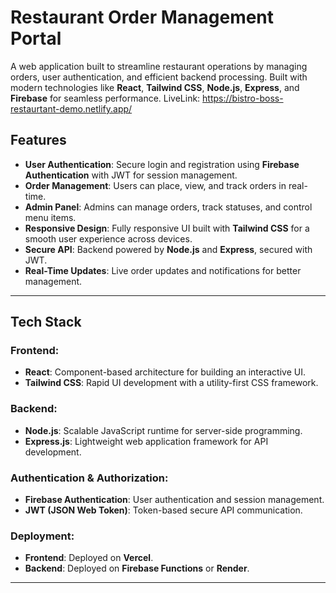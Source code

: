 # Restaurant Order Management Portal

A web application built to streamline restaurant operations by managing orders, user authentication, and efficient backend processing. Built with modern technologies like **React**, **Tailwind CSS**, **Node.js**, **Express**, and **Firebase** for seamless performance.
LiveLink: https://bistro-boss-restaurtant-demo.netlify.app/
## Features

- **User Authentication**: Secure login and registration using **Firebase Authentication** with JWT for session management.
- **Order Management**: Users can place, view, and track orders in real-time.
- **Admin Panel**: Admins can manage orders, track statuses, and control menu items.
- **Responsive Design**: Fully responsive UI built with **Tailwind CSS** for a smooth user experience across devices.
- **Secure API**: Backend powered by **Node.js** and **Express**, secured with JWT.
- **Real-Time Updates**: Live order updates and notifications for better management.

---

## Tech Stack

### Frontend:
- **React**: Component-based architecture for building an interactive UI.
- **Tailwind CSS**: Rapid UI development with a utility-first CSS framework.

### Backend:
- **Node.js**: Scalable JavaScript runtime for server-side programming.
- **Express.js**: Lightweight web application framework for API development.

### Authentication & Authorization:
- **Firebase Authentication**: User authentication and session management.
- **JWT (JSON Web Token)**: Token-based secure API communication.

### Deployment:
- **Frontend**: Deployed on **Vercel**.
- **Backend**: Deployed on **Firebase Functions** or **Render**.

---

